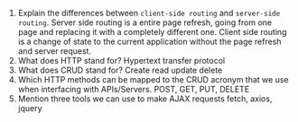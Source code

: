1.  Explain the differences between `client-side routing` and `server-side routing`.
  Server side routing is a entire page refresh, going from one page and replacing it with a completely different one. Client side routing is a change of state to the current application without the page refresh and server request.
1.  What does HTTP stand for?
  Hypertext transfer protocol 
1.  What does CRUD stand for?
  Create read update delete 
1.  Which HTTP methods can be mapped to the CRUD acronym that we use when interfacing with APIs/Servers.
  POST, GET, PUT, DELETE
1.  Mention three tools we can use to make AJAX requests
  fetch, axios, jquery  